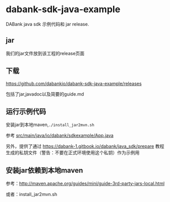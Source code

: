 # dabank-sdk-java-example
DABank java sdk 示例代码和 jar release.

## jar
我们的jar文件放到该工程的release页面

## 下载
https://github.com/dabankio/dabank-sdk-java-example/releases

包括了jar,javadoc以及简要的guide.md

## 运行示例代码

安装jar到本地maven,`./install_jar2mvn.sh`

参考 [src/main/java/io/dabank/sdkexample/App.java](src/main/java/io/dabank/sdkexample/App.java)

另外，提供了通过 https://dabank-1.gitbook.io/dabank/java_sdk/prepare 教程生成的私钥文件（警告：不要在正式环境使用这个私钥）作为示例用
## 安装jar依赖到本地maven

参考：http://maven.apache.org/guides/mini/guide-3rd-party-jars-local.html

或者：install_jar2mvn.sh

